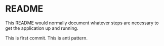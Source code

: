 # README

This README would normally document whatever steps are necessary to get the
application up and running.

This is first commit.
This is anti pattern.